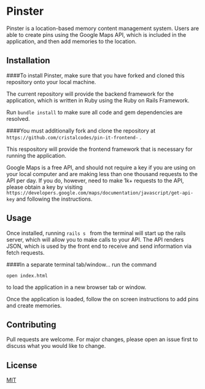 # Pinster

Pinster is a location-based memory content management system. Users are able to create pins using the Google Maps API, which is included in the application, and then add memories to the location.

## Installation

####To install Pinster, make sure that you have forked and cloned this repository onto your local machine.

The current repository will provide the backend framework for the application, which is written in Ruby using the Ruby on Rails Framework.

Run `bundle install` to make sure all code and gem dependencies are resolved.

####You must additionally fork and clone the repository at `https://github.com/cristalcodes/pin-it-frontend-` .

This respository will provide the frontend framework that is necessary for running the application.

Google Maps is a free API, and should not require a key if you are using on your local computer and are making less than one thousand requests to the API per day. If you do, however, need to make 1k+ requests to the API, please obtain a key by visiting `https://developers.google.com/maps/documentation/javascript/get-api-key` and following the instructions.


## Usage

Once installed, running `rails s ` from the terminal will start up the rails server, which will allow you to make calls to your API. The API renders JSON, which is used by the front end to receive and send information via fetch requests.

####In a separate terminal tab/window...
run the command

`open index.html`

to load the application in a new browser tab or window.

Once the application is loaded, follow the on screen instructions to add pins and create memories.


## Contributing
Pull requests are welcome. For major changes, please open an issue first to discuss what you would like to change.


## License
[MIT](https://choosealicense.com/licenses/mit/)
